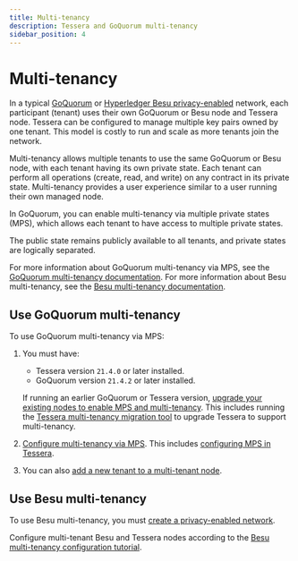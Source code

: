 ```yaml
---
title: Multi-tenancy
description: Tessera and GoQuorum multi-tenancy
sidebar_position: 4
---
```


# Multi-tenancy

In a typical [GoQuorum](https://consensys.net/docs/goquorum/en/stable/) or [Hyperledger Besu privacy-enabled](https://besu.hyperledger.org/en/stable/Concepts/Privacy/Privacy-Overview/) network, each participant (tenant) uses their own GoQuorum or Besu node and Tessera node. Tessera can be configured to manage multiple key pairs owned by one tenant. This model is costly to run and scale as more tenants join the network.

Multi-tenancy allows multiple tenants to use the same GoQuorum or Besu node, with each tenant having its own private state. Each tenant can perform all operations (create, read, and write) on any contract in its private state. Multi-tenancy provides a user experience similar to a user running their own managed node.

In GoQuorum, you can enable multi-tenancy via multiple private states (MPS), which allows each tenant to have access to multiple private states.

The public state remains publicly available to all tenants, and private states are logically separated.

For more information about GoQuorum multi-tenancy via MPS, see the [GoQuorum multi-tenancy documentation](https://consensys.net/docs/goquorum/en/stable/concepts/multi-tenancy/). For more information about Besu multi-tenancy, see the [Besu multi-tenancy documentation](https://besu.hyperledger.org/en/stable/Concepts/Privacy/Multi-Tenancy/).

## Use GoQuorum multi-tenancy

To use GoQuorum multi-tenancy via MPS:

1. You must have:

   - Tessera version `21.4.0` or later installed.
   - GoQuorum version `21.4.2` or later installed.

   If running an earlier GoQuorum or Tessera version, [upgrade your existing nodes to enable MPS and multi-tenancy](https://consensys.net/docs/goquorum/en/stable/configure-and-manage/manage/multi-tenancy/migration/). This includes running the [Tessera multi-tenancy migration tool](../HowTo/Migrate/Migration-Multitenancy.md) to upgrade Tessera to support multi-tenancy.

2. [Configure multi-tenancy via MPS](https://consensys.net/docs/goquorum/en/stable/configure-and-manage/manage/multi-tenancy/multi-tenancy/). This includes [configuring MPS in Tessera](../HowTo/Configure/Multiple-private-state.md).

3. You can also [add a new tenant to a multi-tenant node](https://consensys.net/docs/goquorum/en/stable/configure-and-manage/manage/multi-tenancy/multi-tenancy/).

## Use Besu multi-tenancy

To use Besu multi-tenancy, you must [create a privacy-enabled network](https://besu.hyperledger.org/en/stable/Tutorials/Privacy/Configuring-Privacy/).

Configure multi-tenant Besu and Tessera nodes according to the [Besu multi-tenancy configuration tutorial](https://besu.hyperledger.org/en/stable/Tutorials/Privacy/Configuring-Multi-Tenancy/).
